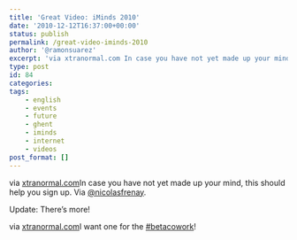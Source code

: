 ```yaml
---
title: 'Great Video: iMinds 2010'
date: '2010-12-12T16:37:00+00:00'
status: publish
permalink: /great-video-iminds-2010
author: '@ramonsuarez'
excerpt: 'via xtranormal.com In case you have not yet made up your mind, this should help you sign up. Via @nicolasfrenay. Update: There''s more! via xtranormal.com I want one for the #betacowork!'
type: post
id: 84
categories:
tags:
    - english
    - events
    - future
    - ghent
    - iminds
    - internet
    - videos
post_format: []
---
```

> 

via [xtranormal.com](http://www.xtranormal.com/watch/8042711/)In case you have not yet made up your mind, this should help you sign up. Via [@nicolasfrenay](http://twitter.com/nicolasfrenay).

Update: There’s more!

> 

via [xtranormal.com](http://www.xtranormal.com/watch/8043879/)I want one for the [\#betacowork](http://coworking.betagroup.be)!